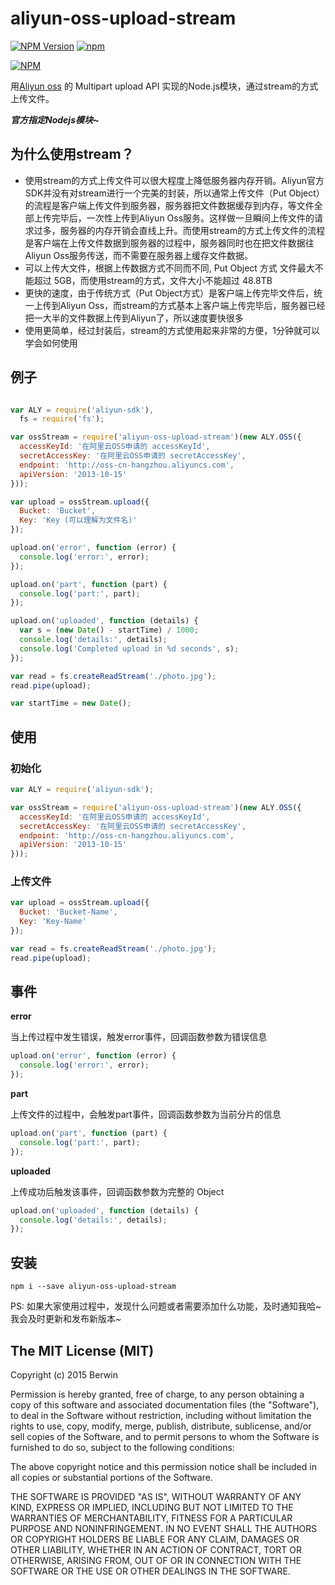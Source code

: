 # aliyun-oss-upload-stream

[![NPM Version](https://img.shields.io/npm/v/aliyun-oss-upload-stream.svg)]()
[![npm](https://img.shields.io/npm/dt/aliyun-oss-upload-stream.svg)]()

[![NPM](https://nodei.co/npm/aliyun-oss-upload-stream.png)](https://nodei.co/npm/aliyun-oss-upload-stream/)

用[Aliyun oss](https://github.com/aliyun-UED/aliyun-sdk-js) 的 Multipart upload API 实现的Node.js模块，通过stream的方式上传文件。

***官方指定Nodejs模块~***

## 为什么使用stream？

* 使用stream的方式上传文件可以很大程度上降低服务器内存开销。Aliyun官方SDK并没有对stream进行一个完美的封装，所以通常上传文件（Put Object）的流程是客户端上传文件到服务器，服务器把文件数据缓存到内存，等文件全部上传完毕后，一次性上传到Aliyun Oss服务。这样做一旦瞬间上传文件的请求过多，服务器的内存开销会直线上升。而使用stream的方式上传文件的流程是客户端在上传文件数据到服务器的过程中，服务器同时也在把文件数据往Aliyun Oss服务传送，而不需要在服务器上缓存文件数据。
* 可以上传大文件，根据上传数据方式不同而不同, Put Object 方式 文件最大不能超过 5GB，而使用stream的方式，文件大小不能超过 48.8TB
* 更快的速度，由于传统方式（Put Object方式）是客户端上传完毕文件后，统一上传到Aliyun Oss，而stream的方式基本上客户端上传完毕后，服务器已经把一大半的文件数据上传到Aliyun了，所以速度要快很多 
* 使用更简单，经过封装后，stream的方式使用起来非常的方便，1分钟就可以学会如何使用

## 例子

```javascript

var ALY = require('aliyun-sdk'),
  fs = require('fs');

var ossStream = require('aliyun-oss-upload-stream')(new ALY.OSS({
  accessKeyId: '在阿里云OSS申请的 accessKeyId',
  secretAccessKey: '在阿里云OSS申请的 secretAccessKey',
  endpoint: 'http://oss-cn-hangzhou.aliyuncs.com',
  apiVersion: '2013-10-15'
}));

var upload = ossStream.upload({
  Bucket: 'Bucket',
  Key: 'Key (可以理解为文件名)'
});

upload.on('error', function (error) {
  console.log('error:', error);
});

upload.on('part', function (part) {
  console.log('part:', part);
});

upload.on('uploaded', function (details) {
  var s = (new Date() - startTime) / 1000;
  console.log('details:', details);
  console.log('Completed upload in %d seconds', s);
});

var read = fs.createReadStream('./photo.jpg');
read.pipe(upload);

var startTime = new Date();
```

## 使用

### 初始化

```javascript
var ALY = require('aliyun-sdk');

var ossStream = require('aliyun-oss-upload-stream')(new ALY.OSS({
  accessKeyId: '在阿里云OSS申请的 accessKeyId',
  secretAccessKey: '在阿里云OSS申请的 secretAccessKey',
  endpoint: 'http://oss-cn-hangzhou.aliyuncs.com',
  apiVersion: '2013-10-15'
}));
```

### 上传文件

```javascript
var upload = ossStream.upload({
  Bucket: 'Bucket-Name',
  Key: 'Key-Name'
});

var read = fs.createReadStream('./photo.jpg');
read.pipe(upload);
```

## 事件

**error**

当上传过程中发生错误，触发error事件，回调函数参数为错误信息

```javascript
upload.on('error', function (error) {
  console.log('error:', error);
});
```
**part**

上传文件的过程中，会触发part事件，回调函数参数为当前分片的信息

```javascript
upload.on('part', function (part) {
  console.log('part:', part);
});
```

**uploaded**

上传成功后触发该事件，回调函数参数为完整的 Object

```javascript
upload.on('uploaded', function (details) {
  console.log('details:', details);
});

```

## 安装

```
npm i --save aliyun-oss-upload-stream
```

PS: 如果大家使用过程中，发现什么问题或者需要添加什么功能，及时通知我哈~我会及时更新和发布新版本~

## The MIT License (MIT)

Copyright (c) 2015 Berwin

Permission is hereby granted, free of charge, to any person obtaining a copy
of this software and associated documentation files (the "Software"), to deal
in the Software without restriction, including without limitation the rights
to use, copy, modify, merge, publish, distribute, sublicense, and/or sell
copies of the Software, and to permit persons to whom the Software is
furnished to do so, subject to the following conditions:

The above copyright notice and this permission notice shall be included in all
copies or substantial portions of the Software.

THE SOFTWARE IS PROVIDED "AS IS", WITHOUT WARRANTY OF ANY KIND, EXPRESS OR
IMPLIED, INCLUDING BUT NOT LIMITED TO THE WARRANTIES OF MERCHANTABILITY,
FITNESS FOR A PARTICULAR PURPOSE AND NONINFRINGEMENT. IN NO EVENT SHALL THE
AUTHORS OR COPYRIGHT HOLDERS BE LIABLE FOR ANY CLAIM, DAMAGES OR OTHER
LIABILITY, WHETHER IN AN ACTION OF CONTRACT, TORT OR OTHERWISE, ARISING FROM,
OUT OF OR IN CONNECTION WITH THE SOFTWARE OR THE USE OR OTHER DEALINGS IN THE
SOFTWARE.
